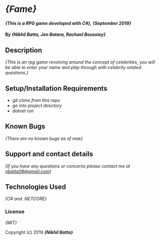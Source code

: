 # _{Fame}_

#### _{This is a RPG game developed with C#}, {September 2019}_

#### By _**{Nikhil Batta, Jen Batara, Rachael Boussiey}**_

## Description

_{This is an rpg game revolving around the concept of celebrities, you will be able to enter your name and play through with celebrity related questions.}_

## Setup/Installation Requirements

* _git clone from this repo_
* _go into project directory_
* _dotnet run_


## Known Bugs

_{There are no known bugs as of now}_

## Support and contact details

_{If you have any questions or concerns please contact me at nbatta08@gmail.com}_

## Technologies Used

_{C# and .NETCORE}_

### License

*{MIT}*

Copyright (c) 2019 **_{Nikhil Batta}_**
